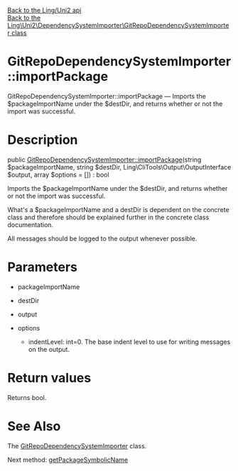 [Back to the Ling/Uni2 api](https://github.com/lingtalfi/Uni2/blob/master/doc/api/Ling/Uni2.md)<br>
[Back to the Ling\Uni2\DependencySystemImporter\GitRepoDependencySystemImporter class](https://github.com/lingtalfi/Uni2/blob/master/doc/api/Ling/Uni2/DependencySystemImporter/GitRepoDependencySystemImporter.md)


GitRepoDependencySystemImporter::importPackage
================



GitRepoDependencySystemImporter::importPackage — Imports the $packageImportName under the $destDir, and returns whether or not the import was successful.




Description
================


public [GitRepoDependencySystemImporter::importPackage](https://github.com/lingtalfi/Uni2/blob/master/doc/api/Ling/Uni2/DependencySystemImporter/GitRepoDependencySystemImporter/importPackage.md)(string $packageImportName, string $destDir, Ling\CliTools\Output\OutputInterface $output, array $options = []) : bool




Imports the $packageImportName under the $destDir, and returns whether or not the import was successful.

What's a $packageImportName and a destDir is dependent on the concrete class and therefore should be explained
further in the concrete class documentation.

All messages should be logged to the output whenever possible.




Parameters
================


- packageImportName

    

- destDir

    

- output

    

- options

    - indentLevel: int=0. The base indent level to use for writing messages on the output.


Return values
================

Returns bool.








See Also
================

The [GitRepoDependencySystemImporter](https://github.com/lingtalfi/Uni2/blob/master/doc/api/Ling/Uni2/DependencySystemImporter/GitRepoDependencySystemImporter.md) class.

Next method: [getPackageSymbolicName](https://github.com/lingtalfi/Uni2/blob/master/doc/api/Ling/Uni2/DependencySystemImporter/GitRepoDependencySystemImporter/getPackageSymbolicName.md)<br>

